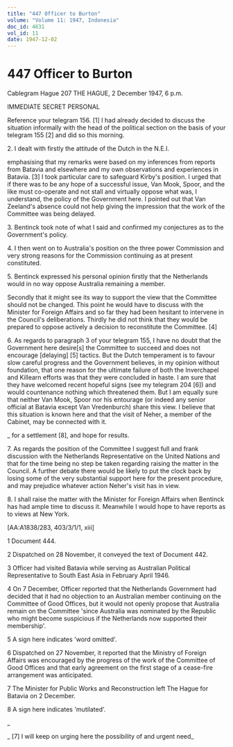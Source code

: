 ```yaml
---
title: "447 Officer to Burton"
volume: "Volume 11: 1947, Indonesia"
doc_id: 4631
vol_id: 11
date: 1947-12-02
---
```


# 447 Officer to Burton

Cablegram Hague 207 THE HAGUE, 2 December 1947, 6 p.m.

IMMEDIATE SECRET PERSONAL

Reference your telegram 156. [1] I had already decided to discuss the situation informally with the head of the political section on the basis of your telegram 155 [2] and did so this morning.

2\. I dealt with firstly the attitude of the Dutch in the N.E.I.

emphasising that my remarks were based on my inferences from reports from Batavia and elsewhere and my own observations and experiences in Batavia. [3] I took particular care to safeguard Kirby's position. I urged that if there was to be any hope of a successful issue, Van Mook, Spoor, and the like must co-operate and not stall and virtually oppose what was, I understand, the policy of the Government here. I pointed out that Van Zeeland's absence could not help giving the impression that the work of the Committee was being delayed.

3\. Bentinck took note of what I said and confirmed my conjectures as to the Government's policy.

4\. I then went on to Australia's position on the three power Commission and very strong reasons for the Commission continuing as at present constituted.

5\. Bentinck expressed his personal opinion firstly that the Netherlands would in no way oppose Australia remaining a member.

Secondly that it might see its way to support the view that the Committee should not be changed. This point he would have to discuss with the Minister for Foreign Affairs and so far they had been hesitant to intervene in the Council's deliberations. Thirdly he did not think that they would be prepared to oppose actively a decision to reconstitute the Committee. [4]

6\. As regards to paragraph 3 of your telegram 155, I have no doubt that the Government here desire[s] the Committee to succeed and does not encourage [delaying] [5] tactics. But the Dutch temperament is to favour slow careful progress and the Government believes, in my opinion without foundation, that one reason for the ultimate failure of both the Inverchapel and Killearn efforts was that they were concluded in haste. I am sure that they have welcomed recent hopeful signs (see my telegram 204 [6]) and would countenance nothing which threatened them. But I am equally sure that neither Van Mook, Spoor nor his entourage (or indeed any senior official at Batavia except Van Vredenburch) share this view. I believe that this situation is known here and that the visit of Neher, a member of the Cabinet, may be connected with it.

_ for a settlement [8], and hope for results.

7\. As regards the position of the Committee I suggest full and frank discussion with the Netherlands Representative on the United Nations and that for the time being no step be taken regarding raising the matter in the Council. A further debate there would be likely to put the clock back by losing some of the very substantial support here for the present procedure, and may prejudice whatever action Neher's visit has in view.

8\. I shall raise the matter with the Minister for Foreign Affairs when Bentinck has had ample time to discuss it. Meanwhile I would hope to have reports as to views at New York.

[AA:A1838/283, 403/3/1/1, xiii]

1 Document 444.

2 Dispatched on 28 November, it conveyed the text of Document 442.

3 Officer had visited Batavia while serving as Australian Political Representative to South East Asia in February April 1946.

4 On 7 December, Officer reported that the Netherlands Government had decided that it had no objection to an Australian member continuing on the Committee of Good Offices, but it would not openly propose that Australia remain on the Committee 'since Australia was nominated by the Republic who might become suspicious if the Netherlands now supported their membership'.

5 A sign here indicates 'word omitted'.

6 Dispatched on 27 November, it reported that the Ministry of Foreign Affairs was encouraged by the progress of the work of the Committee of Good Offices and that early agreement on the first stage of a cease-fire arrangement was anticipated.

7 The Minister for Public Works and Reconstruction left The Hague for Batavia on 2 December.

8 A sign here indicates 'mutilated'.

_

_ [7] I will keep on urging here the possibility of and urgent need_
